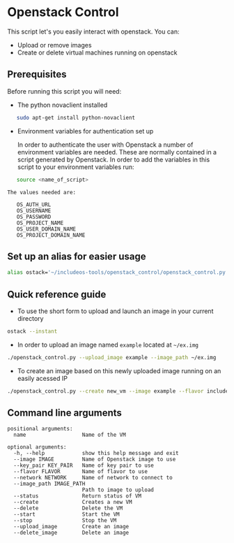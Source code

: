 # Openstack Control
This script let's you easily interact with openstack. You can:
- Upload or remove images
- Create or delete virtual machines running on openstack

## Prerequisites
Before running this script you will need:
- The python novaclient installed
```bash
   sudo apt-get install python-novaclient
```
- Environment variables for authentication set up

   In order to authenticate the user with Openstack a number of environment variables are needed. These are normally contained in a script generated by Openstack. In order to add the variables in this script to your environment variables run:
```bash
   source <name_of_script>
```
    The values needed are:
```
   OS_AUTH_URL
   OS_USERNAME
   OS_PASSWORD
   OS_PROJECT_NAME
   OS_USER_DOMAIN_NAME
   OS_PROJECT_DOMAIN_NAME
```

## Set up an alias for easier usage
```bash
alias ostack='~/includeos-tools/openstack_control/openstack_control.py'
```

## Quick reference guide
- To use the short form to upload and launch an image in your current directory
```bash
ostack --instant
```

- In order to upload an image named `example` located at `~/ex.img`
```bash
./openstack_control.py --upload_image example --image_path ~/ex.img
```

- To create an image based on this newly uploaded image running on an easily acessed IP 
```bash
./openstack_control.py --create new_vm --image example --flavor includeos.nano --network FloatingPool01 
```

## Command line arguments

```
positional arguments:
  name                  Name of the VM

optional arguments:
  -h, --help            show this help message and exit
  --image IMAGE         Name of Openstack image to use
  --key_pair KEY_PAIR   Name of key pair to use
  --flavor FLAVOR       Name of flavor to use
  --network NETWORK     Name of network to connect to
  --image_path IMAGE_PATH
                        Path to image to upload
  --status              Return status of VM
  --create              Creates a new VM
  --delete              Delete the VM
  --start               Start the VM
  --stop                Stop the VM
  --upload_image        Create an image
  --delete_image        Delete an image
  ```
